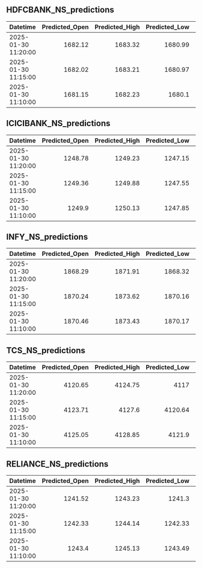 ## HDFCBANK_NS_predictions
| Datetime            |   Predicted_Open |   Predicted_High |   Predicted_Low |   Predicted_Close |   Predicted_Volume |
|:--------------------|-----------------:|-----------------:|----------------:|------------------:|-------------------:|
| 2025-01-30 11:20:00 |          1682.12 |          1683.32 |         1680.99 |           1681.7  |            88617.6 |
| 2025-01-30 11:15:00 |          1682.02 |          1683.21 |         1680.97 |           1681.65 |            85766   |
| 2025-01-30 11:10:00 |          1681.15 |          1682.23 |         1680.1  |           1680.78 |            84749.4 |

## ICICIBANK_NS_predictions
| Datetime            |   Predicted_Open |   Predicted_High |   Predicted_Low |   Predicted_Close |   Predicted_Volume |
|:--------------------|-----------------:|-----------------:|----------------:|------------------:|-------------------:|
| 2025-01-30 11:20:00 |          1248.78 |          1249.23 |         1247.15 |           1247.7  |           133116   |
| 2025-01-30 11:15:00 |          1249.36 |          1249.88 |         1247.55 |           1248.33 |           109326   |
| 2025-01-30 11:10:00 |          1249.9  |          1250.13 |         1247.85 |           1248.61 |            76523.6 |

## INFY_NS_predictions
| Datetime            |   Predicted_Open |   Predicted_High |   Predicted_Low |   Predicted_Close |   Predicted_Volume |
|:--------------------|-----------------:|-----------------:|----------------:|------------------:|-------------------:|
| 2025-01-30 11:20:00 |          1868.29 |          1871.91 |         1868.32 |           1868.62 |            52737.6 |
| 2025-01-30 11:15:00 |          1870.24 |          1873.62 |         1870.16 |           1870.14 |            45676.8 |
| 2025-01-30 11:10:00 |          1870.46 |          1873.43 |         1870.17 |           1870.12 |            43151.3 |

## TCS_NS_predictions
| Datetime            |   Predicted_Open |   Predicted_High |   Predicted_Low |   Predicted_Close |   Predicted_Volume |
|:--------------------|-----------------:|-----------------:|----------------:|------------------:|-------------------:|
| 2025-01-30 11:20:00 |          4120.65 |          4124.75 |         4117    |           4120.88 |            16620   |
| 2025-01-30 11:15:00 |          4123.71 |          4127.6  |         4120.64 |           4124.14 |            16143   |
| 2025-01-30 11:10:00 |          4125.05 |          4128.85 |         4121.9  |           4125.71 |            16363.2 |

## RELIANCE_NS_predictions
| Datetime            |   Predicted_Open |   Predicted_High |   Predicted_Low |   Predicted_Close |   Predicted_Volume |
|:--------------------|-----------------:|-----------------:|----------------:|------------------:|-------------------:|
| 2025-01-30 11:20:00 |          1241.52 |          1243.23 |         1241.3  |           1242.14 |            63344.7 |
| 2025-01-30 11:15:00 |          1242.33 |          1244.14 |         1242.33 |           1243.04 |            67516.1 |
| 2025-01-30 11:10:00 |          1243.4  |          1245.13 |         1243.49 |           1244.18 |            73545   |

